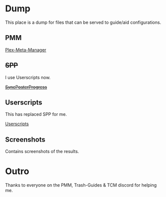 # Dump

This place is a dump for files that can be served to guide/aid configurations.

## PMM

[Plex-Meta-Manager](https://metamanager.wiki/en/develop/)

## ~~SPP~~ 

I use Userscripts now.

[~~SyncPosterProgress~~](https://github.com/MrZablah/SyncPosterProcess)

## Userscripts

This has replaced SPP for me.

[Userscripts](https://github.com/Drazzilb08/userScripts)

## Screenshots

Contains screenshots of the results.

# Outro

Thanks to everyone on the PMM, Trash-Guides & TCM discord for helping me.
